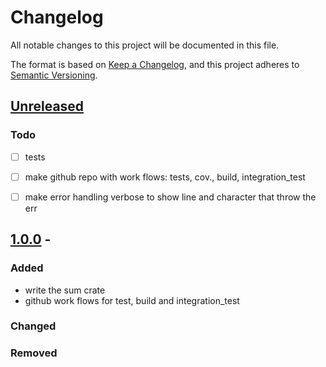 # Changelog
All notable changes to this project will be documented in this file.

The format is based on [Keep a Changelog](https://keepachangelog.com/en/1.0.0/),
and this project adheres to [Semantic Versioning](https://semver.org/spec/v2.0.0.html).

## [Unreleased]

### Todo
- [ ] tests
- [ ] make github repo with work flows: tests, cov., build, integration_test
- [ ] make error handling verbose to show line and character that throw the err


## [1.0.0] - 
### Added
- write the sum crate
- github work flows for test, build and integration_test

### Changed

### Removed


[Unreleased]: https://github.com/aricma/sum/compare/v1.0.0...HEAD
[1.0.0]: https://github.com/aricma/sum/compare/v1.0.0...v1.0.0